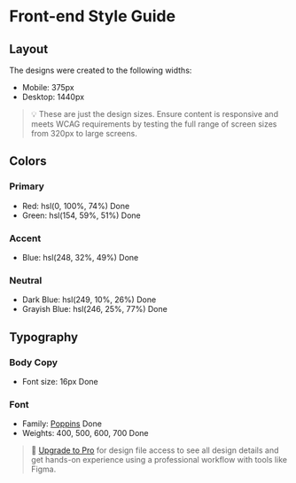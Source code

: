 # Front-end Style Guide

## Layout

The designs were created to the following widths:

- Mobile: 375px
- Desktop: 1440px

> 💡 These are just the design sizes. Ensure content is responsive and meets WCAG requirements by testing the full range of screen sizes from 320px to large screens.

## Colors

### Primary

- Red: hsl(0, 100%, 74%) Done
- Green: hsl(154, 59%, 51%) Done

### Accent

- Blue: hsl(248, 32%, 49%) Done

### Neutral

- Dark Blue: hsl(249, 10%, 26%) Done
- Grayish Blue: hsl(246, 25%, 77%) Done

## Typography

### Body Copy

- Font size: 16px Done

### Font

- Family: [Poppins](https://fonts.google.com/specimen/Poppins) Done
- Weights: 400, 500, 600, 700 Done

> 💎 [Upgrade to Pro](https://www.frontendmentor.io/pro?ref=style-guide) for design file access to see all design details and get hands-on experience using a professional workflow with tools like Figma.
